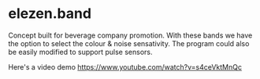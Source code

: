 # elezen.band

Concept built for beverage company promotion. With these bands we have the option to select the colour & noise sensativity. The program could also be easily modified to support pulse sensors. 


Here's a video demo https://www.youtube.com/watch?v=s4ceVktMnQc
